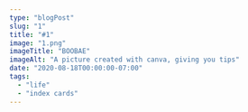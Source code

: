 ```yaml
---
type: "blogPost"
slug: "1"
title: "#1"
image: "1.png"
imageTitle: "BOOBAE"
imageAlt: "A picture created with canva, giving you tips"
date: "2020-08-18T00:00:00-07:00"
tags:
  - "life"
  - "index cards"
---
```

